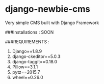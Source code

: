 # django-newbie-cms
Very simple CMS built with Django Framework

###Installations :
SOON

###REQUIREMENTS :
1. Django==1.8.9
2. django-ckeditor==5.0.3
3. django-taggit==0.18.0
4. Pillow==3.1.1
5. pytz==2015.7
6. wheel==0.26.0
